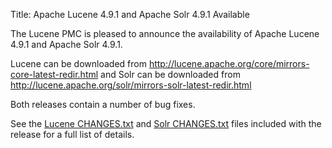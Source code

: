 Title: Apache Lucene 4.9.1 and Apache Solr 4.9.1 Available

The Lucene PMC is pleased to announce the availability
of Apache Lucene 4.9.1 and Apache Solr 4.9.1.

Lucene can be downloaded from <http://lucene.apache.org/core/mirrors-core-latest-redir.html>
and Solr can be downloaded from <http://lucene.apache.org/solr/mirrors-solr-latest-redir.html>

Both releases contain a number of bug fixes.

See the [Lucene CHANGES.txt](/core/4_9_1/changes/Changes.html) and
[Solr CHANGES.txt](/solr/4_9_1/changes/Changes.html) files included
with the release for a full list of details.

